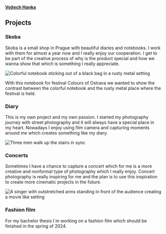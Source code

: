 [**Vojtech Hanka**](index.md)


## Projects



### Skoba
Skoba is a small shop in Prague with beautiful diaries and notebooks. I work with them for almost a year now and I really enjoy our cooperation. I get to be part of the creative process of why is the product special and how we wanna show that which is something I really appreciate.

![Colorful notebook sticking out of a black bag in a rusty metal setting](https://github.com/Vojteech/english-for-designers/assets/148872005/d06f5877-d673-4174-af30-c1b46922806c)

With this notebook for festival Colours of Ostrava we wanted to show the contrast between the colorful notebook and the rusty metal place where the festival is held.


### Diary
This is my own project and my own passion. I started my photography journey with street photography and it will always have a special place in my heart. Nowadays I enjoy using film camera and capturing moments around me which creates something like my diary.

![Three men walk up the stairs in sync](https://github.com/Vojteech/english-for-designers/assets/148872005/e3d460a3-90f8-4a77-b6f9-b62242a7b157)


### Concerts
Sometimes I have a chance to capture a concert which for me is a more creative and nonformal type of photography which I really enjoy. Concert photography is really inspiring for me and the plan is to use this inspiration to create more cinematic projects in the future.

![A singer with outstretched arms standing in front of the audience creating a movie like setting](https://github.com/Vojteech/english-for-designers/assets/148872005/3ac595c3-50bc-4b39-9d17-2a43c2556897)


### Fashion film
For my bachelor thesis I´m working on a fashion film which should be finished in the spring of 2024.
